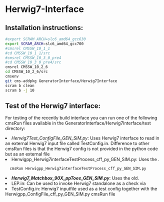 # Herwig7-Interface

## Installation instructions:
```bash
#export SCRAM_ARCH=slc6_amd64_gcc630
export SCRAM_ARCH=slc6_amd64_gcc700
#cmsrel CMSSW_10_1_1
#cd CMSSW_10_1_1/src
#cmsrel CMSSW_10_3_0_pre4 
#cd CMSSW_10_3_0_pre4/src
cmsrel CMSSW_10_2_6
cd CMSSW_10_2_6/src
cmsenv
git cms-addpkg GeneratorInterface/Herwig7Interface
scram b clean
scram b -j 10
```
## Test of the Herwig7 interface:
<par>For testing of the recently build interface you can run one of the following cmsRun files available in the GeneratorInterface/Herwig7Interface/test directory:</par>


<!--li is listing-->

<li><i>Herwig7Test_ConfigFile_GEN_SIM.py</i>: Uses Herwig7 interface to read in an external Herwig7 input file called TestConfig.in. Difference to other cmsRun files is that the Herwig7 config is not provided in the python code but as an external file</li>
  
  
<li>Herwigpp_Herwig7interfaceTestProcess_cff_py_GEN_SIM.py: Uses the .  </li>
  
```bash
  cmsRun Herwigpp_Herwig7interfaceTestProcess_cff_py_GEN_SIM.py
```

<li><b><i>Herwig7_Matchbox_90X_ppToee_GEN_SIM.py</i></b>: Uses the old.</li>

<li>LEP.in: Can be used to invoke Herwig7 standalone as a check via</li>

<li>TestConfig.in: Herwig7 inputfile used as a test config together with the Herwigpp_ConfigFile_cff_py_GEN_SIM.py cmsRun file</li>

